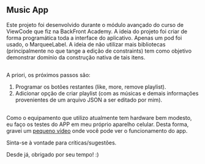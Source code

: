 ## Music App

Este projeto foi desenvolvido durante o módulo avançado do curso de ViewCode que fiz na BackFront Academy.
A ideia do projeto foi criar de forma programática toda a interface do aplicativo.
Apenas um pod foi usado, o MarqueeLabel. A ideia de não utilizar mais bibliotecas (principalmente no que tange a edição de constraints) tem como objetivo demonstrar domínio da construção nativa de tais itens.

##

A priori, os próximos passos são: 
1. Programar os botões restantes (like, more, remove playlist).
2. Adicionar opção de criar playlist (com as músicas e demais informações provenientes de um arquivo JSON a ser editado por mim).

##

Como o equipamento que utilizo atualmente tem hardware bem modesto, eu faço os testes do APP em meu próprio aparelho celular. Desta forma, gravei um [pequeno vídeo](https://youtu.be/61CZd1AHS64) onde você pode ver o funcionamento do app.

Sinta-se à vontade para críticas/sugestões. 

Desde já, obrigado por seu tempo! :)
